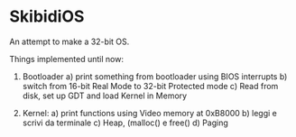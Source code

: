 # SkibidiOS

An attempt to make a 32-bit OS.

Things implemented until now:
  1) Bootloader
      a) print something from bootloader using BIOS interrupts
      b) switch from 16-bit Real Mode to 32-bit Protected mode
      c) Read from disk, set up GDT and load Kernel in Memory

  2) Kernel:
      a) print functions using Video memory at 0xB8000
      b) leggi e scrivi da terminale
      c) Heap, (malloc() e free()
      d) Paging
